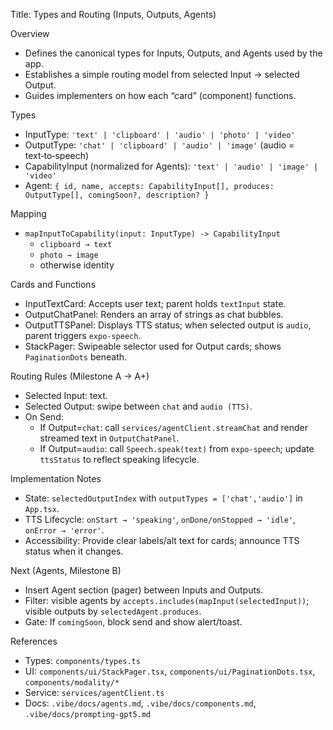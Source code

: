 Title: Types and Routing (Inputs, Outputs, Agents)

Overview
- Defines the canonical types for Inputs, Outputs, and Agents used by the app.
- Establishes a simple routing model from selected Input → selected Output.
- Guides implementers on how each “card” (component) functions.

Types
- InputType: `'text' | 'clipboard' | 'audio' | 'photo' | 'video'`
- OutputType: `'chat' | 'clipboard' | 'audio' | 'image'` (audio = text‑to‑speech)
- CapabilityInput (normalized for Agents): `'text' | 'audio' | 'image' | 'video'`
- Agent: `{ id, name, accepts: CapabilityInput[], produces: OutputType[], comingSoon?, description? }`

Mapping
- `mapInputToCapability(input: InputType) -> CapabilityInput`
  - `clipboard → text`
  - `photo → image`
  - otherwise identity

Cards and Functions
- InputTextCard: Accepts user text; parent holds `textInput` state.
- OutputChatPanel: Renders an array of strings as chat bubbles.
- OutputTTSPanel: Displays TTS status; when selected output is `audio`, parent triggers `expo-speech`.
- StackPager: Swipeable selector used for Output cards; shows `PaginationDots` beneath.

Routing Rules (Milestone A → A+)
- Selected Input: text.
- Selected Output: swipe between `chat` and `audio (TTS)`.
- On Send:
  - If Output=`chat`: call `services/agentClient.streamChat` and render streamed text in `OutputChatPanel`.
  - If Output=`audio`: call `Speech.speak(text)` from `expo-speech`; update `ttsStatus` to reflect speaking lifecycle.

Implementation Notes
- State: `selectedOutputIndex` with `outputTypes = ['chat','audio']` in `App.tsx`.
- TTS Lifecycle: `onStart → 'speaking'`, `onDone/onStopped → 'idle'`, `onError → 'error'`.
- Accessibility: Provide clear labels/alt text for cards; announce TTS status when it changes.

Next (Agents, Milestone B)
- Insert Agent section (pager) between Inputs and Outputs.
- Filter: visible agents by `accepts.includes(mapInput(selectedInput))`; visible outputs by `selectedAgent.produces`.
- Gate: If `comingSoon`, block send and show alert/toast.

References
- Types: `components/types.ts`
- UI: `components/ui/StackPager.tsx`, `components/ui/PaginationDots.tsx`, `components/modality/*`
- Service: `services/agentClient.ts`
- Docs: `.vibe/docs/agents.md`, `.vibe/docs/components.md`, `.vibe/docs/prompting-gpt5.md`

